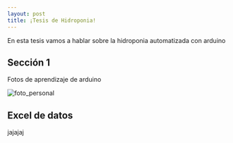 ```yaml
---
layout: post
title: ¡Tesis de Hidroponia!
---
```


En esta tesis vamos a hablar sobre la hidroponia automatizada con arduino

## Sección 1

Fotos de aprendizaje de arduino

![foto_personal](https://raw.githubusercontent.com/matthy11/matthy11.github.io/master/images/foto1.jpg)

## Excel de datos

jajajaj



